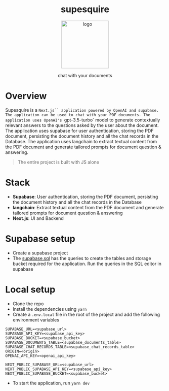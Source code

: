 <h1 align="center">
supesquire
</h1>

<div align="center">
<p align="center">
<img src="https://github.com/neel1996/supesquire/assets/47709856/c88f6f34-0368-4aec-a12a-1aee3e4ff3d2" alt="logo" style="width:150px;text-align:center;" />
</p>
<p align="center">
chat with your documents
</p>
</div>

# Overview

Supesquire is a `Next.js`` application powered by OpenAI and supabase. The application can be used to chat with your PDF documents. The application uses OpenAI's `gpt-3.5-turbo` model to generate contextually relevant answers to the questions asked by the user about the document. The application uses supabase for user authentication, storing the PDF document, persisting the document history and all the chat records in the Database. The application uses langchain to extract textual content from the PDF document and generate tailored prompts for document question & answering.

> The entire project is built with JS alone

# Stack

- **Supabase**: User authentication, storing the PDF document, persisting the document history and all the chat records in the Database
- **langchain**: Extract textual content from the PDF document and generate tailored prompts for document question & answering
- **Next.js**: UI and Backend

# Supabase setup

- Create a supabase project
- The [supabase.sql](supabase.sql) has the queries to create the tables and storage bucket required for the application. Run the queries in the SQL editor in supabase

# Local setup

- Clone the repo
- Install the dependencies using `yarn`
- Create a `.env.local` file in the root of the project and add the following environment variables

```
SUPABASE_URL=<supabase_url>
SUPABASE_API_KEY=<supabase_api_key>
SUPABASE_BUCKET=<supabase_bucket>
SUPABASE_DOCUMENTS_TABLE=<supabase_documents_table>
SUPABASE_CHAT_RECORDS_TABLE=<supabase_chat_records_table>
ORIGIN=<origin>
OPENAI_API_KEY=<openai_api_key>

NEXT_PUBLIC_SUPABASE_URL=<supabase_url>
NEXT_PUBLIC_SUPABASE_API_KEY=<supabase_api_key>
NEXT_PUBLIC_SUPABASE_BUCKET=<supabase_bucket>
```

- To start the application, run `yarn dev`

